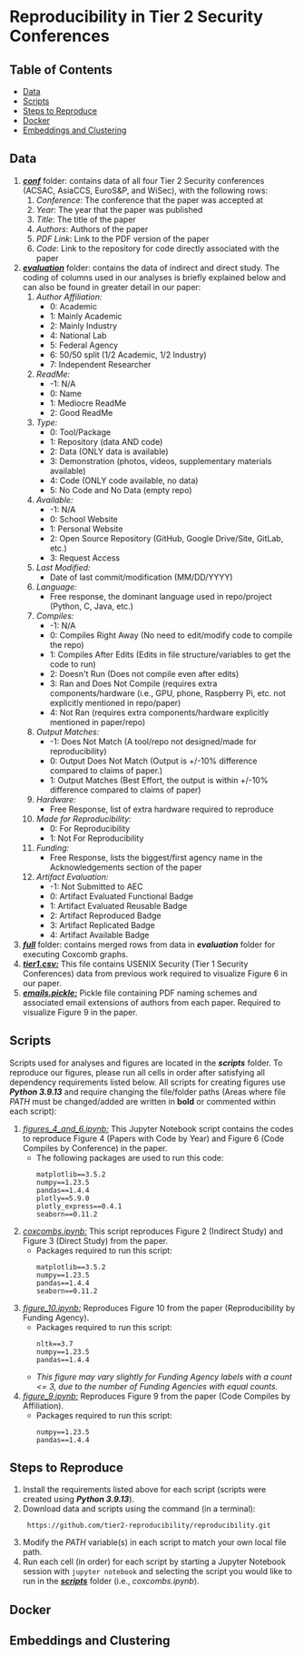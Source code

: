 # Reproducibility in Tier 2 Security Conferences
## Table of Contents
- [Data](#Data)
- [Scripts](#Scripts)
- [Steps to Reproduce](#reproduce_steps)
- [Docker](#Docker)
- [Embeddings and Clustering](#embeddings_clustering)
  
## Data
1. [***conf***](conf) folder: contains data of all four Tier 2 Security conferences (ACSAC, AsiaCCS, EuroS&P, and WiSec), with the following rows:
   1. *Conference*: The conference that the paper was accepted at
   2. *Year*: The year that the paper was published
   3. *Title*: The title of the paper
   4. *Authors*: Authors of the paper
   5. *PDF Link*: Link to the PDF version of the paper
   6. *Code*: Link to the repository for code directly associated with the paper
2. [***evaluation***](evaluation) folder: contains the data of indirect and direct study. The coding of columns used in our analyses is briefly explained below and can also be found in greater detail in our paper:
   1. *Author Affiliation:*
      - 0: Academic
      - 1: Mainly Academic
      - 2: Mainly Industry
      - 4: National Lab
      - 5: Federal Agency
      - 6: 50/50 split (1/2 Academic, 1/2 Industry)
      - 7: Independent Researcher
   2. *ReadMe:*
      - -1: N/A
      - 0: Name
      - 1: Mediocre ReadMe
      - 2: Good ReadMe
   3. *Type:*
      - 0: Tool/Package
      - 1: Repository (data AND code)
      - 2: Data (ONLY data is available)
      - 3: Demonstration (photos, videos, supplementary materials available)
      - 4: Code (ONLY code available, no data)
      - 5: No Code and No Data (empty repo)
   4. *Available:*
      - -1: N/A
      - 0: School Website
      - 1: Personal Website
      - 2: Open Source Repository (GitHub, Google Drive/Site, GitLab, etc.)
      - 3: Request Access
   5. *Last Modified:*
      - Date of last commit/modification (MM/DD/YYYY)
   6. *Language:*
      - Free response, the dominant language used in repo/project (Python, C, Java, etc.)
   7. *Compiles:*
      - -1: N/A
      - 0: Compiles Right Away (No need to edit/modify code to compile the repo)
      - 1: Compiles After Edits (Edits in file structure/variables to get the code to run)
      - 2: Doesn't Run (Does not compile even after edits)
      - 3: Ran and Does Not Compile (requires extra components/hardware (i.e., GPU, phone, Raspberry Pi, etc. not explicitly mentioned in repo/paper)
      - 4: Not Ran (requires extra components/hardware explicitly mentioned in paper/repo)
   8. *Output Matches:*
      - -1: Does Not Match (A tool/repo not designed/made for reproducibility)
      - 0: Output Does Not Match (Output is +/-10% difference compared to claims of paper.)
      - 1: Output Matches (Best Effort, the output is within +/-10% difference compared to claims of paper)
   9. *Hardware:*
       - Free Response, list of extra hardware required to reproduce
   10. *Made for Reproducibility:*
       - 0: For Reproducibility
       - 1: Not For Reproducibility
   11. *Funding:*
       - Free Response, lists the biggest/first agency name in the Acknowledgements section of the paper
   12. *Artifact Evaluation:*
       - -1: Not Submitted to AEC
       - 0: Artifact Evaluated Functional Badge
       - 1: Artifact Evaluated Reusable Badge
       - 2: Artifact Reproduced Badge
       - 3: Artifact Replicated Badge
       - 4: Artifact Available Badge
3. [***full***](full) folder: contains merged rows from data in ***evaluation*** folder for executing Coxcomb graphs.
4. [***tier1.csv:***](tier1.csv) This file contains USENIX Security (Tier 1 Security Conferences) data from previous work required to visualize Figure 6 in our paper.
5. [***emails.pickle:***](emails.pickle) Pickle file containing PDF naming schemes and associated email extensions of authors from each paper. Required to visualize Figure 9 in the paper.
   
## Scripts
Scripts used for analyses and figures are located in the ***scripts*** folder. To reproduce our figures, please run all cells in order after satisfying all dependency requirements listed below. All scripts for creating figures use ***Python 3.9.13*** and require changing the file/folder paths (Areas where file *PATH* must be changed/added are written in **bold** or commented within each script):
1. [*figures_4_and_6.ipynb:*](scripts/figures_4_and_6.ipynb) This Jupyter Notebook script contains the codes to reproduce Figure 4 (Papers with Code by Year) and Figure 6 (Code Compiles by Conference) in the paper.
   - The following packages are used to run this code:
     ```
     matplotlib==3.5.2
     numpy==1.23.5
     pandas==1.4.4
     plotly==5.9.0
     plotly_express==0.4.1
     seaborn==0.11.2
     ```
2. [*coxcombs.ipynb:*](scripts/coxcombs.ipynb) This script reproduces Figure 2 (Indirect Study) and Figure 3 (Direct Study) from the paper.
   - Packages required to run this script:
     ```
     matplotlib==3.5.2
     numpy==1.23.5
     pandas==1.4.4
     seaborn==0.11.2
     ```
3. [*figure_10.ipynb:*](scripts/figure_10.ipynb) Reproduces Figure 10 from the paper (Reproducibility by Funding Agency).
   - Packages required to run this script:
     ```
     nltk==3.7
     numpy==1.23.5
     pandas==1.4.4
     ```
   - *This figure may vary slightly for Funding Agency labels with a count <= 3, due to the number of Funding Agencies with equal counts.*
4. [*figure_9.ipynb:*](scripts/figure_9.ipynb) Reproduces Figure 9 from the paper (Code Compiles by Affiliation).
   - Packages required to run this script:
     ```
     numpy==1.23.5
     pandas==1.4.4
     ```

<a id="reproduce_steps"></a>  
## Steps to Reproduce
1. Install the requirements listed above for each script (scripts were created using ***Python 3.9.13***).
2. Download data and scripts using the command (in a terminal):
   ```
    https://github.com/tier2-reproducibility/reproducibility.git
   ```
3. Modify the *PATH* variable(s) in each script to match your own local file path.
4. Run each cell (in order) for each script by starting a Jupyter Notebook session with ```jupyter notebook``` and selecting the script you would like to run in the [***scripts***](scripts) folder (i.e., *coxcombs.ipynb*).

## Docker

<a id="embeddings_clustering"></a>
## Embeddings and Clustering

